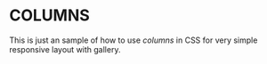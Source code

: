 # COLUMNS
This is just an sample of how to use  _columns_ in CSS for very simple responsive layout with gallery.